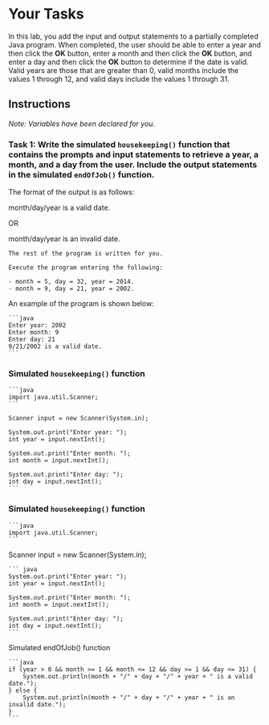 # Your Tasks

In this lab, you add the input and output statements to a partially completed Java program. When completed, the user should be able to enter a year and then click the **OK** button, enter a month and then click the **OK** button, and enter a day and then click the **OK** button to determine if the date is valid. Valid years are those that are greater than 0, valid months include the values 1 through 12, and valid days include the values 1 through 31.

## Instructions

_Note: Variables have been declared for you._

### Task 1: Write the simulated `housekeeping()` function that contains the prompts and input statements to retrieve a year, a month, and a day from the user. Include the output statements in the simulated `endOfJob()` function.

The format of the output is as follows:

month/day/year is a valid date.

OR

month/day/year is an invalid date.

	
	The rest of the program is written for you.

	Execute the program entering the following:

	- month = 5, day = 32, year = 2014.
	- month = 9, day = 21, year = 2002.
	

An example of the program is shown below:

	```java
	Enter year: 2002
	Enter month: 9
	Enter day: 21
	9/21/2002 is a valid date.
	```

### Simulated `housekeeping()` function

	```java
	import java.util.Scanner;
	```

	Scanner input = new Scanner(System.in);

	System.out.print("Enter year: ");
	int year = input.nextInt();

	System.out.print("Enter month: ");
	int month = input.nextInt();

	System.out.print("Enter day: ");
	int day = input.nextInt();
	```

### Simulated `housekeeping()` function

	```java
	import java.util.Scanner;
	```

Scanner input = new Scanner(System.in);

	``` java
	System.out.print("Enter year: ");
	int year = input.nextInt();

	System.out.print("Enter month: ");
	int month = input.nextInt();

	System.out.print("Enter day: ");
	int day = input.nextInt();
	```

Simulated endOfJob() function

	```java
	if (year > 0 && month >= 1 && month <= 12 && day >= 1 && day <= 31) {
		System.out.println(month + "/" + day + "/" + year + " is a valid date.");
	} else {
		System.out.println(month + "/" + day + "/" + year + " is an invalid date.");
	}
	```
